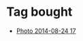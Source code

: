 <!--
title: Tag bought
date: 2020-06-28T14:49:39.684Z
tags:
-->
# Tag bought

 * [Photo 2014-08-24 17](95654403197.md)